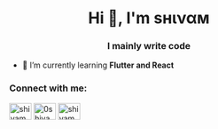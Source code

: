 <h1 align="center">Hi 👋, I'm ѕнιναм</h1>
<h3 align="center">I mainly write code</h3>

- 🌱 I’m currently learning **Flutter and React**

<h3 align="left">Connect with me:</h3>
<p align="left">
<a href="https://linkedin.com/in/shivamh" target="blank"><img align="center" src="https://raw.githubusercontent.com/rahuldkjain/github-profile-readme-generator/neutral-icons/src/images/icons/Social/linked-in-alt.svg" alt="shivamh" height="30" width="40" /></a>
<a href="https://instagram.com/0shivamh" target="blank"><img align="center" src="https://raw.githubusercontent.com/rahuldkjain/github-profile-readme-generator/neutral-icons/src/images/icons/Social/instagram.svg" alt="0shivamh" height="30" width="40" /></a>
<a href="https://www.hackerrank.com/shivamh" target="blank"><img align="center" src="https://raw.githubusercontent.com/rahuldkjain/github-profile-readme-generator/neutral-icons/src/images/icons/Social/hackerrank.svg" alt="shivamh" height="30" width="40" /></a>
</p>
